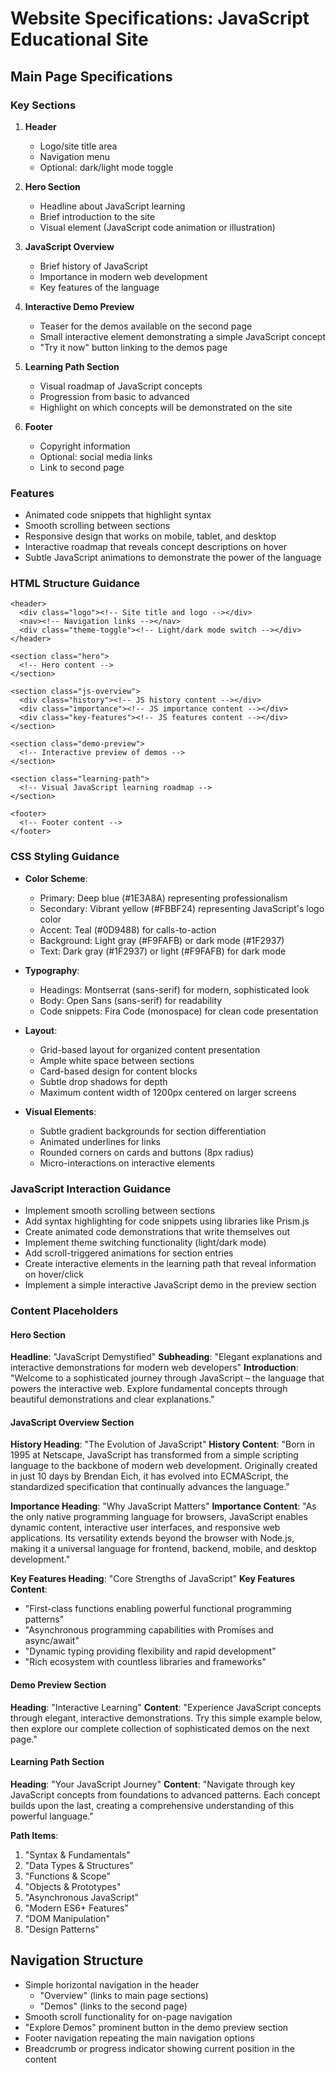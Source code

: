 # Website Specifications: JavaScript Educational Site

## Main Page Specifications

### Key Sections
1. **Header**
   - Logo/site title area
   - Navigation menu
   - Optional: dark/light mode toggle

2. **Hero Section**
   - Headline about JavaScript learning
   - Brief introduction to the site
   - Visual element (JavaScript code animation or illustration)

3. **JavaScript Overview**
   - Brief history of JavaScript
   - Importance in modern web development
   - Key features of the language

4. **Interactive Demo Preview**
   - Teaser for the demos available on the second page
   - Small interactive element demonstrating a simple JavaScript concept
   - "Try it now" button linking to the demos page

5. **Learning Path Section**
   - Visual roadmap of JavaScript concepts
   - Progression from basic to advanced
   - Highlight on which concepts will be demonstrated on the site

6. **Footer**
   - Copyright information
   - Optional: social media links
   - Link to second page

### Features
- Animated code snippets that highlight syntax
- Smooth scrolling between sections
- Responsive design that works on mobile, tablet, and desktop
- Interactive roadmap that reveals concept descriptions on hover
- Subtle JavaScript animations to demonstrate the power of the language

### HTML Structure Guidance
```
<header>
  <div class="logo"><!-- Site title and logo --></div>
  <nav><!-- Navigation links --></nav>
  <div class="theme-toggle"><!-- Light/dark mode switch --></div>
</header>

<section class="hero">
  <!-- Hero content -->
</section>

<section class="js-overview">
  <div class="history"><!-- JS history content --></div>
  <div class="importance"><!-- JS importance content --></div>
  <div class="key-features"><!-- JS features content --></div>
</section>

<section class="demo-preview">
  <!-- Interactive preview of demos -->
</section>

<section class="learning-path">
  <!-- Visual JavaScript learning roadmap -->
</section>

<footer>
  <!-- Footer content -->
</footer>
```

### CSS Styling Guidance
- **Color Scheme**: 
  - Primary: Deep blue (#1E3A8A) representing professionalism
  - Secondary: Vibrant yellow (#FBBF24) representing JavaScript's logo color
  - Accent: Teal (#0D9488) for calls-to-action
  - Background: Light gray (#F9FAFB) or dark mode (#1F2937)
  - Text: Dark gray (#1F2937) or light (#F9FAFB) for dark mode

- **Typography**:
  - Headings: Montserrat (sans-serif) for modern, sophisticated look
  - Body: Open Sans (sans-serif) for readability
  - Code snippets: Fira Code (monospace) for clean code presentation

- **Layout**:
  - Grid-based layout for organized content presentation
  - Ample white space between sections
  - Card-based design for content blocks
  - Subtle drop shadows for depth
  - Maximum content width of 1200px centered on larger screens

- **Visual Elements**:
  - Subtle gradient backgrounds for section differentiation
  - Animated underlines for links
  - Rounded corners on cards and buttons (8px radius)
  - Micro-interactions on interactive elements

### JavaScript Interaction Guidance
- Implement smooth scrolling between sections
- Add syntax highlighting for code snippets using libraries like Prism.js
- Create animated code demonstrations that write themselves out
- Implement theme switching functionality (light/dark mode)
- Add scroll-triggered animations for section entries
- Create interactive elements in the learning path that reveal information on hover/click
- Implement a simple interactive JavaScript demo in the preview section

### Content Placeholders

#### Hero Section
**Headline**: "JavaScript Demystified"
**Subheading**: "Elegant explanations and interactive demonstrations for modern web developers"
**Introduction**: "Welcome to a sophisticated journey through JavaScript – the language that powers the interactive web. Explore fundamental concepts through beautiful demonstrations and clear explanations."

#### JavaScript Overview Section
**History Heading**: "The Evolution of JavaScript"
**History Content**: "Born in 1995 at Netscape, JavaScript has transformed from a simple scripting language to the backbone of modern web development. Originally created in just 10 days by Brendan Eich, it has evolved into ECMAScript, the standardized specification that continually advances the language."

**Importance Heading**: "Why JavaScript Matters"
**Importance Content**: "As the only native programming language for browsers, JavaScript enables dynamic content, interactive user interfaces, and responsive web applications. Its versatility extends beyond the browser with Node.js, making it a universal language for frontend, backend, mobile, and desktop development."

**Key Features Heading**: "Core Strengths of JavaScript"
**Key Features Content**: 
- "First-class functions enabling powerful functional programming patterns"
- "Asynchronous programming capabilities with Promises and async/await"
- "Dynamic typing providing flexibility and rapid development"
- "Rich ecosystem with countless libraries and frameworks"

#### Demo Preview Section
**Heading**: "Interactive Learning"
**Content**: "Experience JavaScript concepts through elegant, interactive demonstrations. Try this simple example below, then explore our complete collection of sophisticated demos on the next page."

#### Learning Path Section
**Heading**: "Your JavaScript Journey"
**Content**: "Navigate through key JavaScript concepts from foundations to advanced patterns. Each concept builds upon the last, creating a comprehensive understanding of this powerful language."

**Path Items**:
1. "Syntax & Fundamentals"
2. "Data Types & Structures"
3. "Functions & Scope"
4. "Objects & Prototypes"
5. "Asynchronous JavaScript"
6. "Modern ES6+ Features"
7. "DOM Manipulation"
8. "Design Patterns"

## Navigation Structure
- Simple horizontal navigation in the header
  - "Overview" (links to main page sections)
  - "Demos" (links to the second page)
- Smooth scroll functionality for on-page navigation
- "Explore Demos" prominent button in the demo preview section
- Footer navigation repeating the main navigation options
- Breadcrumb or progress indicator showing current position in the content